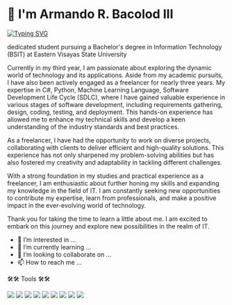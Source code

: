 <h1>👋 I'm Armando R. Bacolod III</h1>
<a href="https://git.io/typing-svg"><img src="https://readme-typing-svg.demolab.com?font=Fira+Code&pause=1000&color=3CB1E8F5&width=435&lines=Software+Developer;C-Sharp+Developer;Machine+Learning+Language;Software+Development+Lifecycle" alt="Typing SVG" /></a>

dedicated student pursuing a Bachelor's degree in Information Technology (BSIT) at Eastern Visayas State University

Currently in my third year, I am passionate about exploring the dynamic world of technology and its applications. Aside from my academic pursuits, I have also been actively engaged as a freelancer for nearly three years. My expertise in C#, Python, Machine Learning Language, Software Development Life Cycle (SDLC), where I have gained valuable experience in various stages of software development, including requirements gathering, design, coding, testing, and deployment. This hands-on experience has allowed me to enhance my technical skills and develop a keen understanding of the industry standards and best practices.

As a freelancer, I have had the opportunity to work on diverse projects, collaborating with clients to deliver efficient and high-quality solutions. This experience has not only sharpened my problem-solving abilities but has also fostered my creativity and adaptability in tackling different challenges.

With a strong foundation in my studies and practical experience as a freelancer, I am enthusiastic about further honing my skills and expanding my knowledge in the field of IT. I am constantly seeking new opportunities to contribute my expertise, learn from professionals, and make a positive impact in the ever-evolving world of technology.

Thank you for taking the time to learn a little about me. I am excited to embark on this journey and explore new possibilities in the realm of IT.

- 👀 I’m interested in ...
- 🌱 I’m currently learning ...
- 💞️ I’m looking to collaborate on ...
- 📫 How to reach me ...


🛠️🛠️ Tools 🛠️🛠️

<a target="_blank" rel="noopener noreferrer nofollow" href="https://blog.hubspot.com/blog/tabid/6307/bid/5847/a-marketer-s-guide-to-html5.aspx"><img src="https://camo.githubusercontent.com/a7adeb0ee2455d036627b959e80ef017a57d5e4716ce757c2b64c160951f91b4/68747470733a2f2f696d672e736869656c64732e696f2f62616467652f68746d6c352d6f72616e67653f7374796c653d666f722d7468652d6261646765266c6f676f3d68746d6c35266c6162656c436f6c6f723d6f72616e6765266c6f676f436f6c6f723d7768697465" data-canonical-src="https://img.shields.io/badge/html5-orange?style=for-the-badge&amp;logo=html5&amp;labelColor=orange&amp;logoColor=white" style="max-width: 100%;"></a>
<a target="_blank" rel="noopener noreferrer nofollow" href=" https://www.pluralsight.com/paths/javascript-core-language"><img src="https://camo.githubusercontent.com/87f177c2f9abd335d4613762f4475ce18d51685fe171d71a2ddcdd5a0c324425/68747470733a2f2f696d672e736869656c64732e696f2f62616467652f4a6176617363726970742d677261793f7374796c653d666f722d7468652d6261646765266c6f676f3d6a617661736372697074266c6162656c436f6c6f723d67726179" data-canonical-src="https://img.shields.io/badge/Javascript-gray?style=for-the-badge&amp;logo=javascript&amp;labelColor=gray" style="max-width: 100%;"></a>
<a target="_blank" rel="noopener noreferrer nofollow" href="https://www.tutorialspoint.com/css/css3_tutorial.htm"><img src="https://camo.githubusercontent.com/86ca395149a37e75fc2583b73418a9a7745ffc59718f6198a05c6f92cba865d5/68747470733a2f2f696d672e736869656c64732e696f2f62616467652f637373332d626c75653f7374796c653d666f722d7468652d6261646765266c6f676f3d63737333266c6162656c436f6c6f723d626c7565266c6f676f436f6c6f723d7768697465" data-canonical-src="https://img.shields.io/badge/css3-blue?style=for-the-badge&amp;logo=css3&amp;labelColor=blue&amp;logoColor=white" style="max-width: 100%;"></a>
<a target="_blank" rel="noopener noreferrer nofollow" href="https://getbootstrap.com/"><img src="https://camo.githubusercontent.com/a9f53a53f184f5c6c2ae44b265f3a61ed758220d946f0c8b3d0b3222d8cc3c31/68747470733a2f2f696d672e736869656c64732e696f2f62616467652f626f6f7473747261702d707572706c653f7374796c653d666f722d7468652d6261646765266c6f676f3d626f6f747374726170266c6162656c436f6c6f723d707572706c65266c6f676f436f6c6f723d7768697465" data-canonical-src="https://img.shields.io/badge/bootstrap-purple?style=for-the-badge&amp;logo=bootstrap&amp;labelColor=purple&amp;logoColor=white" style="max-width: 100%;"></a>
<a target="_blank" rel="noopener noreferrer nofollow" href="https://www.python.org/"><img src="https://camo.githubusercontent.com/7e03408a5196aff5b71f46030e83e7ed1fd7a3aad97f4bb29a7bb50d3d03f14b/68747470733a2f2f696d672e736869656c64732e696f2f62616467652f707974686f6e2d6461726b677265656e3f7374796c653d666f722d7468652d6261646765266c6f676f3d707974686f6e266c6162656c436f6c6f723d6461726b677265656e266c6f676f436f6c6f723d7768697465" data-canonical-src="https://img.shields.io/badge/python-darkgreen?style=for-the-badge&amp;logo=python&amp;labelColor=darkgreen&amp;logoColor=white" style="max-width: 100%;"></a>
<a target="_blank" rel="noopener noreferrer nofollow" href="https://www.w3schools.com/c/c_intro.php"><img src="https://camo.githubusercontent.com/e450e91abad0ce84da63a81d405d41d2821b8b2326e3d3de3faeb43bd06ac9b6/68747470733a2f2f696d672e736869656c64732e696f2f62616467652f432f432b2b2d677261793f7374796c653d666f722d7468652d6261646765266c6f676f3d63266c6162656c436f6c6f723d67726179266c6f676f436f6c6f723d7768697465" data-canonical-src="https://img.shields.io/badge/C/C++-gray?style=for-the-badge&amp;logo=c&amp;labelColor=gray&amp;logoColor=white" style="max-width: 100%;"></a>
<a target="_blank" rel="noopener noreferrer nofollow" href="https://code.visualstudio.com/"><img src="https://camo.githubusercontent.com/341c4ae34a42aae223b9e56907e30ec295cdb917fd58579b6ab56b72cb0c317a/68747470733a2f2f696d672e736869656c64732e696f2f62616467652f767320636f64652d3030373864373f7374796c653d666f722d7468652d6261646765266c6f676f3d76697375616c2d73747564696f2d636f6465266c6162656c436f6c6f723d303037386437" data-canonical-src="https://img.shields.io/badge/vs code-0078d7?style=for-the-badge&amp;logo=visual-studio-code&amp;labelColor=0078d7" style="max-width: 100%;"></a>
<a target="_blank" rel="noopener noreferrer nofollow" href="https://git-scm.com/"><img src="https://camo.githubusercontent.com/cc123454d3ac074b5112a3e487e1459dfb131be29647a049ace67abb111b7635/68747470733a2f2f696d672e736869656c64732e696f2f62616467652f6769742d6637373332303f7374796c653d666f722d7468652d6261646765266c6f676f3d676974266c6162656c436f6c6f723d663737333230266c6f676f436f6c6f723d7768697465" data-canonical-src="https://img.shields.io/badge/git-f77320?style=for-the-badge&amp;logo=git&amp;labelColor=f77320&amp;logoColor=white" style="max-width: 100%;"></a>
<a target="_blank" rel="noopener noreferrer nofollow" href="https://www.mysql.com/"><img src="https://camo.githubusercontent.com/39486093914f07d66fdda2affa8d83ec6c4db2487971c164f0d8bf32335694f6/68747470733a2f2f696d672e736869656c64732e696f2f62616467652f4d7953514c2d3066383738333f7374796c653d666f722d7468652d6261646765266c6f676f3d6d7973716c266c6162656c436f6c6f723d306638373833266c6f676f436f6c6f723d7768697465" data-canonical-src="https://img.shields.io/badge/MySQL-0f8783?style=for-the-badge&amp;logo=mysql&amp;labelColor=0f8783&amp;logoColor=white" style="max-width: 100%;"></a>

